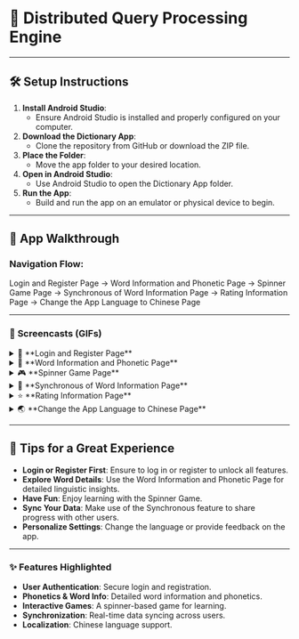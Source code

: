 # 📖 Distributed Query Processing Engine 

---

## 🛠️ **Setup Instructions**
1. **Install Android Studio**:
   - Ensure Android Studio is installed and properly configured on your computer.
2. **Download the Dictionary App**:
   - Clone the repository from GitHub or download the ZIP file.
3. **Place the Folder**:
   - Move the app folder to your desired location.
4. **Open in Android Studio**:
   - Use Android Studio to open the Dictionary App folder.
5. **Run the App**:
   - Build and run the app on an emulator or physical device to begin.

---

## 🌟 **App Walkthrough**

### **Navigation Flow:**  
Login and Register Page → Word Information and Phonetic Page → Spinner Game Page → Synchronous of Word Information Page → Rating Information Page → Change the App Language to Chinese Page

---

### 📝 **Screencasts (GIFs)**

<details>
<summary>🔐 **Login and Register Page**</summary>

![Login and Register](https://github.com/user-attachments/assets/ee60932d-856f-4d82-bb4e-76981f629e63)

> **Description**: This page allows users to register a new account or log in with existing credentials.

</details>

<details>
<summary>📄 **Word Information and Phonetic Page**</summary>

![Word Information](https://github.com/user-attachments/assets/06e19358-c741-4b04-9cba-e05b14754ff1)

> **Description**: Displays word details including phonetics, definitions, and usage.

</details>

<details>
<summary>🎮 **Spinner Game Page**</summary>

![Spinner Game](https://github.com/user-attachments/assets/cdb75ee0-77de-4527-99d4-fb02d741a2f7)

> **Description**: An interactive game allowing users to explore various linguistic associations.

</details>

<details>
<summary>🔗 **Synchronous of Word Information Page**</summary>

#### User1
![User1](https://github.com/user-attachments/assets/22751177-c57c-4a0d-b355-9e6632c13f39)

#### User2
![User2](https://github.com/user-attachments/assets/e919c817-7ed6-44a6-9d64-c2c0c41a956e)

> **Description**: Syncs word data across multiple users to ensure consistency.

</details>

<details>
<summary>⭐ **Rating Information Page**</summary>

![Rating Information](https://github.com/user-attachments/assets/0c848ad3-9d24-4043-ad74-df4dcfa53c20)

> **Description**: Allows users to provide feedback and rate the app experience.

</details>

<details>
<summary>🌏 **Change the App Language to Chinese Page**</summary>

![Chinese Language Option 1](https://github.com/user-attachments/assets/4f0c12ab-5815-4049-b4ce-2bf25469282f)
![Chinese Language Option 2](https://github.com/user-attachments/assets/0386eaa3-ff7e-44e5-8d77-bdd80b2e7819)

> **Description**: Switches the app language to Chinese for a localized experience.

</details>

---

## 📝 **Tips for a Great Experience**
- **Login or Register First**: Ensure to log in or register to unlock all features.
- **Explore Word Details**: Use the Word Information and Phonetic Page for detailed linguistic insights.
- **Have Fun**: Enjoy learning with the Spinner Game.
- **Sync Your Data**: Make use of the Synchronous feature to share progress with other users.
- **Personalize Settings**: Change the language or provide feedback on the app.

---

### ✨ **Features Highlighted**
- **User Authentication**: Secure login and registration.
- **Phonetics & Word Info**: Detailed word information and phonetics.
- **Interactive Games**: A spinner-based game for learning.
- **Synchronization**: Real-time data syncing across users.
- **Localization**: Chinese language support.


